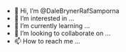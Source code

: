 - 👋 Hi, I’m @DaleBrynerRafSamporna
- 👀 I’m interested in ...
- 🌱 I’m currently learning ...
- 💞️ I’m looking to collaborate on ...
- 📫 How to reach me ...

<!---
DaleBrynerRafSamporna/DaleBrynerRafSamporna is a ✨ special ✨ repository because its `README.md` (this file) appears on your GitHub profile.
You can click the Preview link to take a look at your changes.
--->
